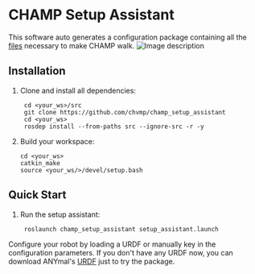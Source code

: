# CHAMP Setup Assistant
This software auto generates a configuration package containing all the [files](https://github.com/chvmp/champ_setup_assistant/tree/master/templates) necessary to make CHAMP walk. 
![Image description](https://github.com/chvmp/champ_setup_assistant/tree/master/docs/images/setup.png)
## Installation

1. Clone and install all dependencies:

        cd <your_ws>/src
        git clone https://github.com/chvmp/champ_setup_assistant
        cd <your_ws>
        rosdep install --from-paths src --ignore-src -r -y

2.  Build your workspace:

        cd <your_ws>
        catkin_make
        source <your_ws/>/devel/setup.bash

## Quick Start

1. Run the setup assistant:

        roslaunch champ_setup_assistant setup_assistant.launch 

Configure your robot by loading a URDF or manually key in the configuration parameters. If you don't have any URDF now, you can download ANYmal's [URDF](https://github.com/chvmp/anymal_b_simple_description/tree/master/urdf) just to try the package.